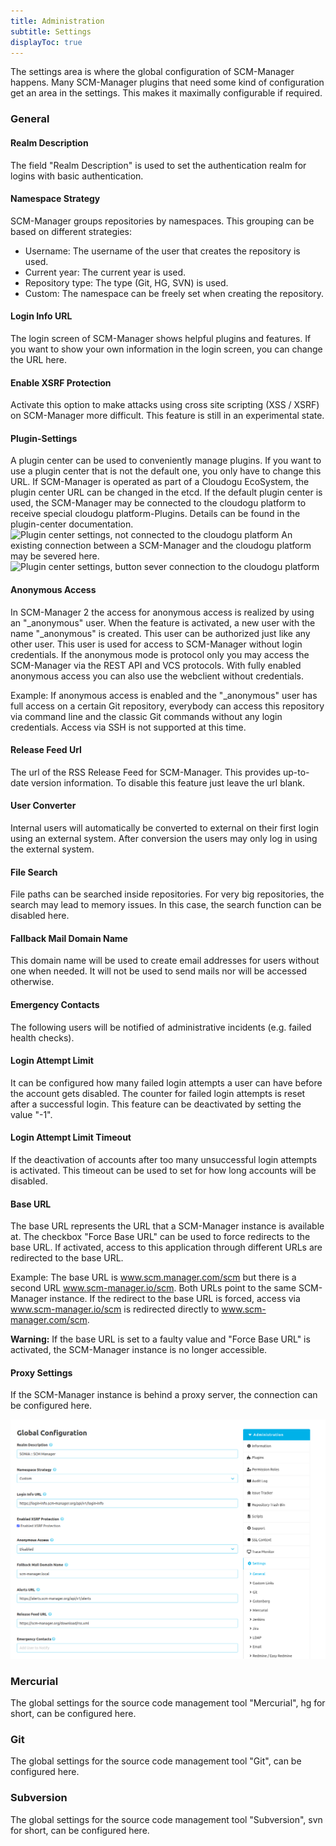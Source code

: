 ```yaml
---
title: Administration
subtitle: Settings
displayToc: true
---
```

The settings area is where the global configuration of SCM-Manager happens. Many SCM-Manager plugins that need some kind of configuration get an area in the settings. This makes it maximally configurable if required.

### General
#### Realm Description
The field "Realm Description" is used to set the authentication realm for logins with basic authentication.

#### Namespace Strategy
SCM-Manager groups repositories by namespaces. This grouping can be based on different strategies:

* Username: The username of the user that creates the repository is used. 
* Current year: The current year is used.
* Repository type: The type (Git, HG, SVN) is used.
* Custom: The namespace can be freely set when creating the repository.

#### Login Info URL
The login screen of SCM-Manager shows helpful plugins and features. If you want to show your own information in the login screen, you can change the URL here.

#### Enable XSRF Protection
Activate this option to make attacks using cross site scripting (XSS / XSRF) on SCM-Manager more difficult. This feature is still in an experimental state.

#### Plugin-Settings
A plugin center can be used to conveniently manage plugins. If you want to use a plugin center that is not the default one, you only have to change this URL. If SCM-Manager is operated as part of a Cloudogu EcoSystem, the plugin center URL can be changed in the etcd.
If the default plugin center is used, the SCM-Manager may be connected to the cloudogu platform to receive special cloudogu platform-Plugins. Details can be found in the plugin-center documentation.
![Plugin center settings, not connected to the cloudogu platform](assets/administration-setings-not-connected.png)
An existing connection between a SCM-Manager and the cloudogu platform may be severed here.
![Plugin center settings, button sever connection to the cloudogu platform](assets/administration-settings-connected.png)

#### Anonymous Access
In SCM-Manager 2 the access for anonymous access is realized by using an "_anonymous" user. When the feature is activated, a new user with the name "_anonymous" is created. This user can be authorized just like any other user. This user is used for access to SCM-Manager without login credentials.
If the anonymous mode is protocol only you may access the SCM-Manager via the REST API and VCS protocols. With fully enabled anonymous access you can also use the webclient without credentials.

Example: If anonymous access is enabled and the "_anonymous" user has full access on a certain Git repository, everybody can access this repository via command line and the classic Git commands without any login credentials. Access via SSH is not supported at this time.

#### Release Feed Url
The url of the RSS Release Feed for SCM-Manager. This provides up-to-date version information. To disable this feature just leave the url blank.

#### User Converter
Internal users will automatically be converted to external on their first login using an external system. After conversion the users may only log in using the external system.

#### File Search
File paths can be searched inside repositories. For very big repositories, the search may lead to memory issues. In this case, the search function can be disabled here.

#### Fallback Mail Domain Name
This domain name will be used to create email addresses for users without one when needed. It will not be used to send mails nor will be accessed otherwise.

#### Emergency Contacts
The following users will be notified of administrative incidents (e.g. failed health checks).

#### Login Attempt Limit
It can be configured how many failed login attempts a user can have before the account gets disabled. The counter for failed login attempts is reset after a successful login. This feature can be deactivated by setting the value "-1".

#### Login Attempt Limit Timeout
If the deactivation of accounts after too many unsuccessful login attempts is activated. This timeout can be used to set for how long accounts will be disabled.

#### Base URL
The base URL represents the URL that a SCM-Manager instance is available at. The checkbox "Force Base URL" can be used to force redirects to the base URL. If activated, access to this application through different URLs are redirected to the base URL.

Example: The base URL is www.scm.manager.com/scm but there is a second URL www.scm-manager.io/scm. Both URLs point to the same SCM-Manager instance. If the redirect to the base URL is forced, access via www.scm-manager.io/scm is redirected directly to www.scm-manager.com/scm.

**Warning:** If the base URL is set to a faulty value and "Force Base URL" is activated, the SCM-Manager instance is no longer accessible. 

#### Proxy Settings
If the SCM-Manager instance is behind a proxy server, the connection can be configured here.

![Administration-Configuration](assets/administration-settings-general.png)

### Mercurial
The global settings for the source code management tool "Mercurial", hg for short, can be configured here.

### Git
The global settings for the source code management tool "Git", can be configured here.

### Subversion
The global settings for the source code management tool "Subversion", svn for short, can be configured here.
